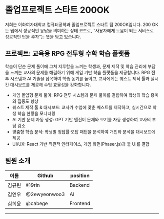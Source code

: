 # 졸업프로젝트 스타트 200OK
저희는 이화여자대학교 컴퓨터공학과 졸업프로젝트 스타트 팀 200OK입니다.
200 OK는 웹에서 성공적인 응답을 의미하는 상태 코드로,
“사용자에게 도움이 되는 서비스로 성공적인 답을 주자”는 뜻을 담고 있습니다.

## 프로젝트: 교육용 RPG 전투형 수학 학습 플랫폼
학습이 단순 문제 풀이에 그쳐 지루함을 느끼는 학생과, 문제 제작 및 학습 관리에 부담을 느끼는 교사의 문제를 해결하기 위해 게임 기반 학습 플랫폼을 제공합니다. RPG 전투 시스템과 AI 기술을 접목하여 학습 동기를 높이고, 교사에게는 퀘스트 제작 툴과 실시간 대시보드를 제공해 수업 효율성을 강화합니다.

- 게임 몰입형 문제 풀이: RPG 전투 시스템과 문제 풀이를 결합하여 학생의 학습 흥미와 집중도 향상
- 퀘스트 제작 툴 & 대시보드: 교사가 수업에 맞춘 퀘스트를 제작하고, 실시간으로 학생 학습 현황을 모니터링
- AI 기반 문제 자동 생성: GPT 기반 엔진이 문제와 보기를 자동 생성하여 교사의 부담 감소
- 맞춤형 학습 분석: 학생별 정답률·오답 패턴을 분석하여 개인화 분석을 대시보드에 제공 
- UI/UX: React 기반 직관적 인터페이스, 게임 화면(Phaser.js)과 툴 UI를 결합

## 팀원 소개 
| 이름 | Github | position |
| --- | --- | --- |
| 김규린 | @9rin |  Backend  |
| 김연우 | @2ewyeonwoo3|  AI  |
| 심희윤 | @cabege |  Frontend  |
---
